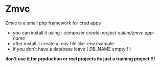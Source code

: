 <h1>Zmvc</h1>
<p>Zmvc is a small php framework for crud apps </p>
<ul>
<li>you can install it using :  <em> composer create-project oukim/zmvc app-name  </em>  </li>
<li>after install it create a .env file like .env.example    </li>
<li>if you don't have a database leave ( DB_NAME empty ! ) </li>
</ul>
<strong>don't use it for production or real projects its just a training project !!!</strong>
